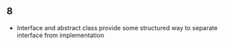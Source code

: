 ## 8
- Interface and abstract class provide some structured way to separate 
    interface from implementation